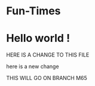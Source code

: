 # Fun-Times


<h1> Hello world !</h1>

HERE IS A CHANGE TO THIS FILE

here is a new change


THIS WILL GO ON BRANCH M65
